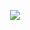 <p align="center"><img src=" ![KakaoTalk_20220527_205355751]
  (https://user-images.githubusercontent.com/61370487/171013112-796a9d06-6b91-4012-9af7-ee9ccfb20eaf.png)
</center>"></p>

